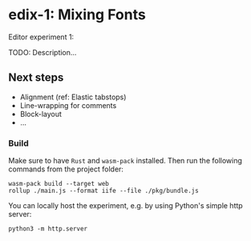# edix-1: Mixing Fonts

Editor experiment 1: 

TODO: Description...

## Next steps
- Alignment (ref: Elastic tabstops)
- Line-wrapping for comments
- Block-layout
- ...

### Build

Make sure to have `Rust` and `wasm-pack` installed. Then run the following commands from the project folder:

```
wasm-pack build --target web
rollup ./main.js --format iife --file ./pkg/bundle.js
```

You can locally host the experiment, e.g. by using Python's simple http server:

```
python3 -m http.server
```